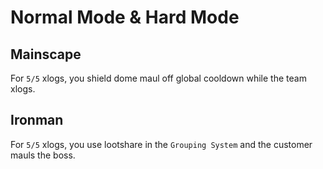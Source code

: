 # Normal Mode & Hard Mode
## Mainscape
For `5/5` xlogs, you shield dome maul off global cooldown while the team xlogs.

## Ironman
For `5/5` xlogs, you use lootshare in the `Grouping System` and the customer mauls the boss.
